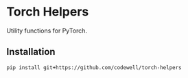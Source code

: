 # Torch Helpers
Utility functions for PyTorch.

## Installation
`pip install git+https://github.com/codewell/torch-helpers`
